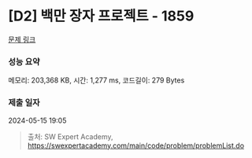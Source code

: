 # [D2] 백만 장자 프로젝트 - 1859 

[문제 링크](https://swexpertacademy.com/main/code/problem/problemDetail.do?contestProbId=AV5LrsUaDxcDFAXc) 

### 성능 요약

메모리: 203,368 KB, 시간: 1,277 ms, 코드길이: 279 Bytes

### 제출 일자

2024-05-15 19:05



> 출처: SW Expert Academy, https://swexpertacademy.com/main/code/problem/problemList.do